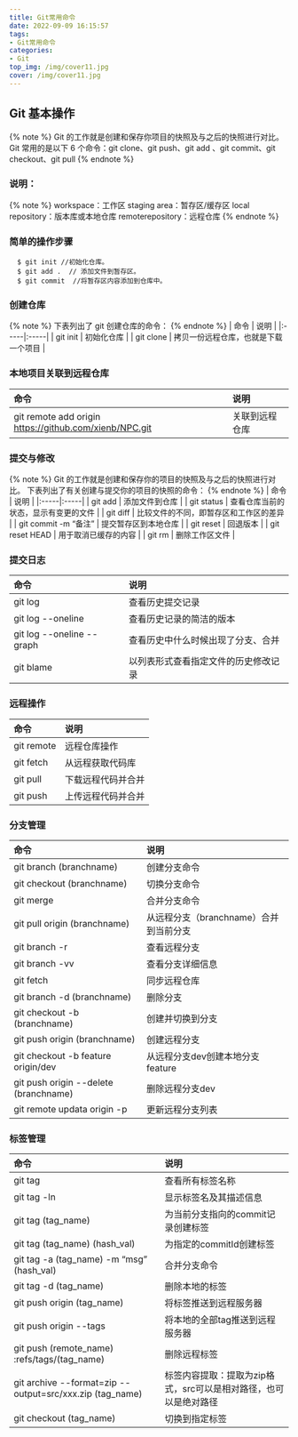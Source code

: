 ```yaml
---
title: Git常用命令
date: 2022-09-09 16:15:57
tags:
- Git常用命令
categories:
- Git
top_img: /img/cover11.jpg
cover: /img/cover11.jpg
---
```

## Git 基本操作
{% note %}
Git 的工作就是创建和保存你项目的快照及与之后的快照进行对比。
Git 常用的是以下 6 个命令：git clone、git push、git add 、git commit、git checkout、git pull
{% endnote %}
### 说明：
{% note %}
workspace：工作区
staging area：暂存区/缓存区
local repository：版本库或本地仓库
remoterepository：远程仓库
{% endnote %}
### 简单的操作步骤
```
  $ git init //初始化仓库。
  $ git add .  // 添加文件到暂存区。
  $ git commit  //将暂存区内容添加到仓库中。
```
### 创建仓库
{% note %}
  下表列出了 git 创建仓库的命令：
{% endnote %}
| 命令 | 说明 | 
|:-----|:-----|
| git init | 初始化仓库 |
| git clone | 拷贝一份远程仓库，也就是下载一个项目 |
### 本地项目关联到远程仓库
| 命令 | 说明 | 
|:-----|:-----|
| git remote add origin https://github.com/xienb/NPC.git | 关联到远程仓库 |
### 提交与修改
{% note %}
  Git 的工作就是创建和保存你的项目的快照及与之后的快照进行对比。
  下表列出了有关创建与提交你的项目的快照的命令：
{% endnote %}
| 命令 | 说明 | 
|:-----|:-----|
| git add	| 添加文件到仓库 |
| git status | 查看仓库当前的状态，显示有变更的文件 |
| git diff | 比较文件的不同，即暂存区和工作区的差异 |
| git commit -m “备注” | 提交暂存区到本地仓库 |
| git reset | 回退版本 |
| git reset HEAD | 用于取消已缓存的内容 |
| git rm | 删除工作区文件 |
### 提交日志
| 命令 | 说明 | 
|:-----|:-----|
| git log	                 | 查看历史提交记录 |
| git log --oneline	        | 查看历史记录的简洁的版本 |
| git log --oneline --graph | 查看历史中什么时候出现了分支、合并 |
| git blame	                | 以列表形式查看指定文件的历史修改记录 |
### 远程操作
| 命令 | 说明 | 
|:-----|:-----|
| git remote | 远程仓库操作 |
| git fetch	  | 从远程获取代码库 |
| git pull	 | 下载远程代码并合并 |
| git push	  | 上传远程代码并合并 |
### 分支管理
| 命令 | 说明 | 
|:-----|:-----|
|git branch (branchname)	              |  创建分支命令|
|git checkout (branchname)	            |   切换分支命令|
|git merge	                            |   合并分支命令|
|git pull origin (branchname)	          |从远程分支（branchname）合并到当前分支|
|git branch -r	                        |  查看远程分支|
|git branch -vv	                        |查看分支详细信息|
|git fetch	                            |  同步远程仓库|
|git branch -d (branchname)	            |删除分支|
|git checkout -b (branchname)	          | 创建并切换到分支|
|git push origin (branchname)	          | 创建远程分支|
|git checkout -b feature origin/dev	    |  从远程分支dev创建本地分支feature|
|git push origin --delete (branchname)	|     删除远程分支dev|
|git remote updata origin -p	          |     更新远程分支列表|
### 标签管理
| 命令 | 说明 | 
|:-----|:-----|
| git tag	| 查看所有标签名称|
| git tag -ln	|显示标签名及其描述信息|
| git tag (tag_name)	|为当前分支指向的commit记录创建标签|
| git tag (tag_name) (hash_val)	|为指定的commitId创建标签|
| git tag -a (tag_name) -m “msg” (hash_val)	|合并分支命令|
| git tag -d (tag_name)	|删除本地的标签|
| git push origin (tag_name)	|将标签推送到远程服务器|
| git push origin --tags	|将本地的全部tag推送到远程服务器|
| git push (remote_name) :refs/tags/(tag_name)	|删除远程标签|
| git archive --format=zip --output=src/xxx.zip (tag_name)	|标签内容提取：提取为zip格式，src可以是相对路径，也可以是绝对路径|
| git checkout (tag_name)	|切换到指定标签|
